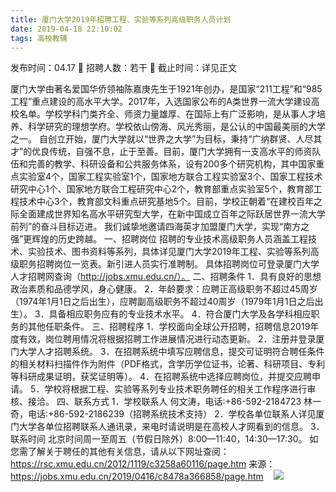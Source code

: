 ```yaml
---
title: 厦门大学2019年招聘工程、实验等系列高级职务人员计划
date: 2019-04-18 22:10:02
tags: 高校教辅
---
```

发布时间：04.17   🌟   招聘人数：若干   🌈   截止时间：详见正文
<!-- more -->

厦门大学由著名爱国华侨领袖陈嘉庚先生于1921年创办，是国家“211工程”和“985工程”重点建设的高水平大学。2017年，入选国家公布的A类世界一流大学建设高校名单。学校学科门类齐全、师资力量雄厚、在国际上有广泛影响，是从事人才培养、科学研究的理想学府。学校依山傍海、风光秀丽，是公认的中国最美丽的大学之一。
自创立开始，厦门大学就以“世界之大学”为目标，秉持“广纳群贤、人尽其才”的优良传统，自强不息，止于至善。目前，厦门大学拥有一支高水平的师资队伍和完善的教学、科研设备和公共服务体系，设有200多个研究机构，其中国家重点实验室4个，国家工程实验室1个，国家地方联合工程实验室3个、国家工程技术研究中心1个、国家地方联合工程研究中心2个，教育部重点实验室5个，教育部工程技术中心3个，教育部文科重点研究基地5个。目前，学校正朝着“在建校百年之际全面建成世界知名高水平研究型大学，在新中国成立百年之际跃居世界一流大学前列”的奋斗目标迈进。
我们诚挚地邀请四海英才加盟厦门大学，实现“南方之强”更辉煌的历史跨越。
一、招聘岗位
招聘的专业技术高级职务人员涵盖工程技术、实验技术、图书资料等系列，具体详见厦门大学2019年工程、实验等系列高级职务招聘岗位一览表。新引进人员实行准聘制。
具体招聘岗位可登录厦门大学人才招聘网查询（http://jobs.xmu.edu.cn/）。
二、招聘条件
1．具有良好的思想政治素质和品德学风，身心健康。
2．年龄要求：应聘正高级职务不超过45周岁（1974年1月1日之后出生），应聘副高级职务不超过40周岁（1979年1月1日之后出生）。
3．具备相应职务应有的专业技术水平。
4．符合厦门大学及各学科相应职务的其他任职条件。
三、招聘程序
1．学校面向全球公开招聘，招聘信息2019年度有效，岗位聘用情况将根据招聘工作进展情况进行动态更新。
2．注册并登录厦门大学人才招聘系统。
3．在招聘系统中填写应聘信息，提交可证明符合聘任条件的相关材料扫描件作为附件（PDF格式，含学历学位证书，论著、科研项目、专利等科研成果证明，获奖证明等）。
4．在招聘系统中选择应聘岗位，并提交应聘申请。
5．学校将根据工程、实验等系列专业技术职务聘任的相关工作程序进行审核、接洽。
四、联系方式
1．学校联系人
何文涛，电话:+86-592-2184723
林一奇，电话:+86-592-2186239（招聘系统技术支持）
2．学校各单位联系人详见厦门大学各单位招聘联系人通讯录，来电时请说明是在高校人才网看到的信息。
3．联系时间
北京时间周一至周五（节假日除外）8:00—11:40，14:30—17:30。
如您需了解关于聘任的其他有关信息，请从以下网址查阅：
https://rsc.xmu.edu.cn/2012/1119/c3258a60116/page.htm
来源：
https://jobs.xmu.edu.cn/2019/0416/c8478a366858/page.htm
 
 ![](https://cdn.weiweiblog.cn/20181015134814.png)